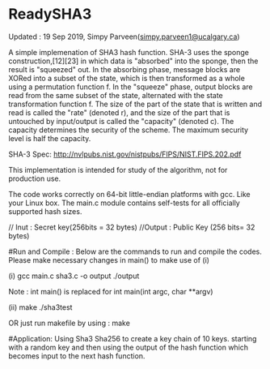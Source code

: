 # ReadySHA3

Updated : 19 Sep 2019, Simpy Parveen(simpy.parveen1@ucalgary.ca)

A simple implemenation of SHA3 hash function. SHA-3 uses the sponge construction,[12][23] in which data is "absorbed" into the sponge, then the result is "squeezed" out. 
In the absorbing phase, message blocks are XORed into a subset of the state, which is then transformed as a whole using a permutation function f. In the "squeeze" phase, output blocks are read from the same subset of the state, alternated with the state transformation function f. 
The size of the part of the state that is written and read is called the "rate" (denoted r), and the size of the part that is untouched by input/output is called the "capacity" (denoted c).
The capacity determines the security of the scheme. The maximum security level is half the capacity.

SHA-3 Spec: http://nvlpubs.nist.gov/nistpubs/FIPS/NIST.FIPS.202.pdf

This implementation is intended for study of the algorithm, not for
production use.

The code works correctly on 64-bit little-endian platforms with gcc.
Like your Linux box. The main.c module contains self-tests for all
officially supported hash sizes.


// Inut : Secret key(256bits = 32 bytes)
//Output : Public Key (256 bits= 32 bytes)


#Run and Compile :
Below are the commands to run and compile the codes. Please make necessary changes in main() to make use of (i)

(i)
    gcc main.c sha3.c -o output
    ./output

Note : int main() is replaced for int main(int argc, char **argv)


(ii)
      make
      ./sha3test

OR 
just run makefile by using : make


#Application:
Using Sha3 Sha256 to create a key chain of 10 keys. starting with a random key and then using the output of the hash function which becomes input to the next hash function.

